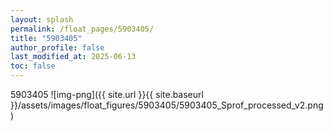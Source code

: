 ```yaml
---
layout: splash
permalink: /float_pages/5903405/
title: "5903405"
author_profile: false
last_modified_at: 2025-06-13
toc: false
---
```

 
5903405
![img-png]({{ site.url }}{{ site.baseurl }}/assets/images/float_figures/5903405/5903405_Sprof_processed_v2.png)